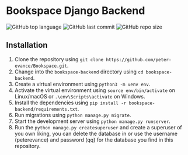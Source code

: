 # Bookspace Django Backend
![GitHub top language](https://img.shields.io/github/languages/top/peter-evance/Bookspace)
![GitHub last commit](https://img.shields.io/github/last-commit/peter-evance/Bookspace)
![GitHub repo size](https://img.shields.io/github/repo-size/peter-evance/Bookspace)

## Installation

1. Clone the repository using `git clone https://github.com/peter-evance/Bookspace.git`.
2. Change into the `bookspace-backend` directory using `cd bookspace-backend`.
3. Create a virtual environment using `python3 -m venv env`.
4. Activate the virtual environment using `source env/bin/activate` on Linux/macOS or `.\env\Scripts\activate` on Windows.
5. Install the dependencies using `pip install -r bookspace-backend/requirements.txt`.
6. Run migrations using `python manage.py migrate`.
7. Start the development server using `python manage.py runserver`.
8. Run the `python manage.py createsuperuser` and create a superuser of you own liking, you can delete the database in
or use the username (peterevance) and password (qq) for the database you find in this repository.
